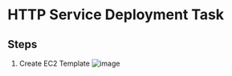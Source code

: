 # HTTP Service Deployment Task
## Steps
1. Create EC2 Template ![image](https://github.com/user-attachments/assets/e0481838-5f0f-47a2-a6f6-5a492b89e863)
